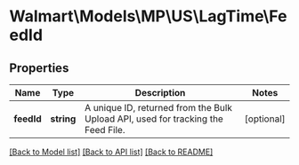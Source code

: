 # Walmart\Models\MP\US\LagTime\FeedId

## Properties

Name | Type | Description | Notes
------------ | ------------- | ------------- | -------------
**feedId** | **string** | A unique ID, returned from the Bulk Upload API, used for tracking the Feed File. | [optional]


[[Back to Model list]](./) [[Back to API list]](../../../../../README.md#supported-apis) [[Back to README]](../../../../../README.md)

